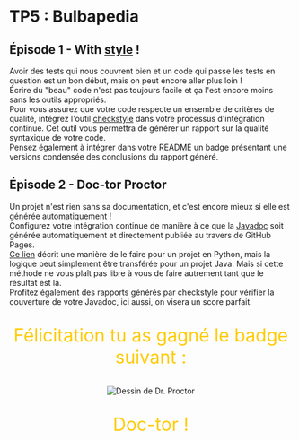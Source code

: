 # TP5 : Bulbapedia

## Épisode 1 - With [style](https://i.pinimg.com/600x315/db/05/76/db057671463a0705fed6c71c8e3c3b4f.jpg) !

Avoir des tests qui nous couvrent bien et un code qui passe les tests en question est un bon début, mais on peut encore aller plus loin !  
Écrire du "beau" code n'est pas toujours facile et ça l'est encore moins sans les outils appropriés.  
Pour vous assurez que votre code respecte un ensemble de critères de qualité, intégrez l'outil [checkstyle](https://checkstyle.sourceforge.io/) dans votre processus d'intégration continue. Cet outil vous permettra de générer un rapport sur la qualité syntaxique de votre code.  
Pensez également à intégrer dans votre README un badge présentant une versions condensée des conclusions du rapport généré.   

## Épisode 2 - Doc-tor Proctor

Un projet n'est rien sans sa documentation, et c'est encore mieux si elle est générée automatiquement !  
Configurez votre intégration continue de manière à ce que la [Javadoc](https://www.oracle.com/java/technologies/javase/javadoc-tool.html) soit générée automatiquement et directement publiée au travers de GitHub Pages.  
[Ce lien](https://circleci.com/blog/deploying-documentation-to-github-pages-with-continuous-integration/) décrit une manière de le faire pour un projet en Python, mais la logique peut simplement être transférée pour un projet Java. Mais si cette méthode ne vous plaît pas libre à vous de faire autrement tant que le résultat est là.  
Profitez également des rapports générés par checkstyle pour vérifier la couverture de votre Javadoc, ici aussi, on visera un score parfait.

<p align="center" style="color: #ffcb05; font-size: 2rem;">
Félicitation tu as gagné le badge suivant :
</p>
<p align="center">
    <img
        alt="Dessin de Dr. Proctor"
        src="images/doctor_proctor.jpg"
        title="Doc-tor !"
    />
</p>
<p align="center" style="color: #ffcb05; font-size: 2rem;">
Doc-tor !
</p>
